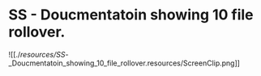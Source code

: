 # SS - Doucmentatoin showing 10 file rollover.

![[./_resources/SS_-_Doucmentatoin_showing_10_file_rollover.resources/ScreenClip.png]]
